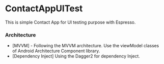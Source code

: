 # ContactAppUITest

This is simple Contact App for UI testing purpose with Espresso.

### Architecture
* [MVVM] - Following the MVVM architecture. Use the viewModel classes of Android Architecture Component library.
* [Dependency Inject] Using the Dagger2 for dependency Inject.